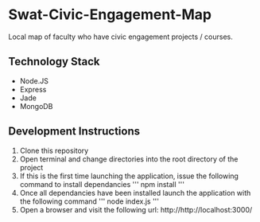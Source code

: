 # Swat-Civic-Engagement-Map
Local map of faculty who have civic engagement projects / courses.

## Technology Stack

- Node.JS
- Express
- Jade
- MongoDB

## Development Instructions

1. Clone this repository
2. Open terminal and change directories into the root directory of the project
3. If this is the first time launching the application, issue the following command to install dependancies ''' npm install '''
4. Once all dependancies have been installed launch the application with the following command ''' node index.js '''
5. Open a browser and visit the following url: http://http://localhost:3000/

